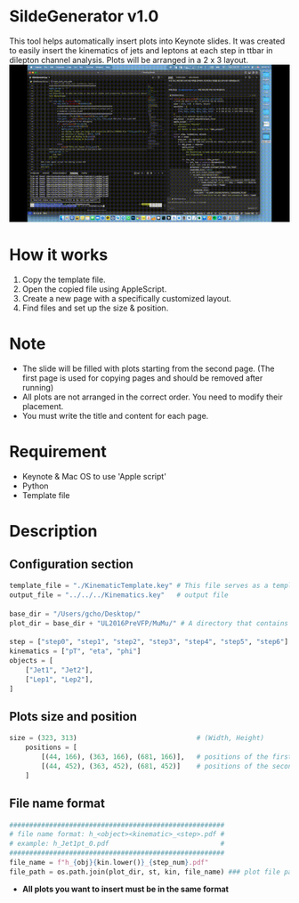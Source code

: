 # **SildeGenerator v1.0**
This tool helps automatically insert plots into Keynote slides.
It was created to easily insert the kinematics of jets and leptons at each step in ttbar in dilepton channel analysis.
Plots will be arranged in a 2 x 3 layout.
![Run the code](./jaaaadong.gif)

# **How it works**
1) Copy the template file.
2) Open the copied file using AppleScript.
3) Create a new page with a specifically customized layout.
4) Find files and set up the size & position.

# **Note**
- The slide will be filled with plots starting from the second page. (The first page is used for copying pages and should be removed after running)
- All plots are not arranged in the correct order. You need to modify their placement.
- You must write the title and content for each page.

# **Requirement**
- Keynote & Mac OS to use 'Apple script'
- Python
- Template file

# **Description**
## Configuration section
```python
template_file = "./KinematicTemplate.key" # This file serves as a template with a predefined slide layout
output_file = "../../../Kinematics.key"   # output file

base_dir = "/Users/gcho/Desktop/"
plot_dir = base_dir + "UL2016PreVFP/MuMu/" # A directory that contains files (plots) to be inserted into your slide

step = ["step0", "step1", "step2", "step3", "step4", "step5", "step6"]  # Analysis steps
kinematics = ["pT", "eta", "phi"]                                       # kinematics
objects = [
    ["Jet1", "Jet2"],                                                   # object what you insert
    ["Lep1", "Lep2"],
]
```
## Plots size and position
```python
size = (323, 313)                              # (Width, Height)
    positions = [
        [(44, 166), (363, 166), (681, 166)],   # positions of the first row : Jet1 & Lep1 in this case
        [(44, 452), (363, 452), (681, 452)]    # positions of the second row : Jet2 & Lep2 in this case
    ]
```
## File name format
```python
######################################################
# file name format: h_<object><kinematic>_<step>.pdf #
# example: h_Jet1pt_0.pdf                            #
######################################################
file_name = f"h_{obj}{kin.lower()}_{step_num}.pdf"
file_path = os.path.join(plot_dir, st, kin, file_name) ### plot file path ###
```
- **All plots you want to insert must be in the same format**
